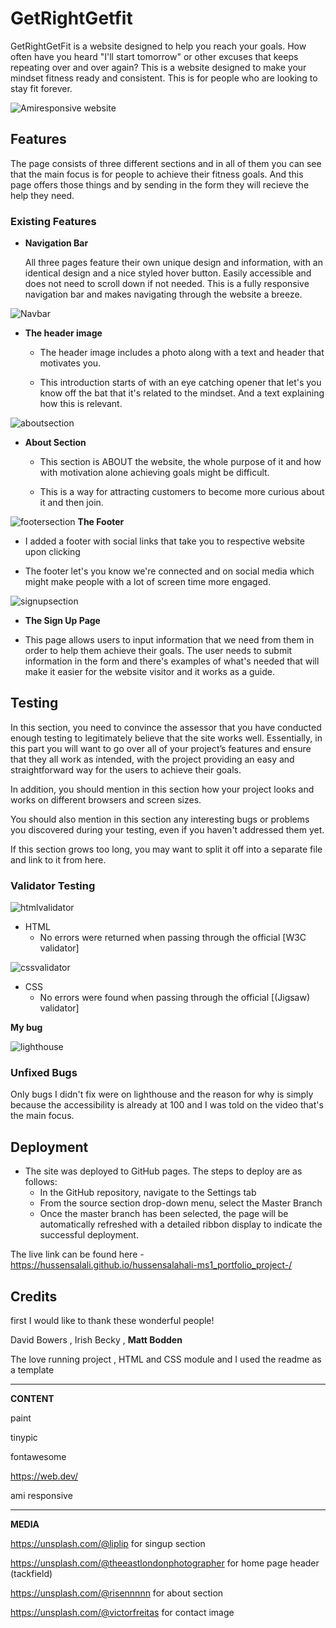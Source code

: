 # GetRightGetfit

GetRightGetFit is a website designed to help you reach your goals.
How often have you heard "I'll start tomorrow" or other excuses that keeps repeating over and over again?
This is a website designed to make your mindset fitness ready and consistent. This is for people who are looking to stay fit forever.

![Amiresponsive website](media/amiresponsive.png)

## Features 

The page consists of three different sections and in all of them you can see that the main focus is for people to achieve their fitness goals. And this page offers those things and by sending in the form they will recieve the help they need.

### Existing Features

- __Navigation Bar__

  All three pages feature their own unique design and information, with an identical design and a nice styled hover button. Easily accessible and does not need to scroll down if not needed. This is a fully responsive navigation bar and makes navigating through the website a breeze.


![Navbar ](media/headnavbar.png)

- __The header image__

  - The header image includes a photo along with a text and header that motivates you.

  - This introduction starts of with an eye catching opener that let's you know off the bat that it's related to the mindset. And a text explaining how this is relevant.


![aboutsection ](media/aboutsection.png)
- __About Section__

  - This section is ABOUT the website, the whole purpose of it and how with motivation alone achieving goals might be difficult. 

  - This is a way for attracting customers to become more curious about it and then join.


![footersection ](media/footersection.png)
__The Footer__ 

  - I added a footer with social links that take you to respective website upon clicking

  - The footer let's you know we're connected and on social media which might make people with a lot of screen time more engaged.


![signupsection ](media/signupsection.png)
  - __The Sign Up Page__

  - This page allows users to input information that we need from them in order to help them achieve their goals. The user needs to submit information in the form and there's examples of what's needed that will make it easier for the website visitor and it works as a guide.

  ## Testing 

In this section, you need to convince the assessor that you have conducted enough testing to legitimately believe that the site works well. Essentially, in this part you will want to go over all of your project’s features and ensure that they all work as intended, with the project providing an easy and straightforward way for the users to achieve their goals.

In addition, you should mention in this section how your project looks and works on different browsers and screen sizes.

You should also mention in this section any interesting bugs or problems you discovered during your testing, even if you haven't addressed them yet.

If this section grows too long, you may want to split it off into a separate file and link to it from here.


### Validator Testing 

![htmlvalidator ](media/htmlwsc3.png)


- HTML
  - No errors were returned when passing through the official [W3C validator]
    



![cssvalidator ](media/cssvalidator.png)
- CSS
  - No errors were found when passing through the official [(Jigsaw) validator]
 
 
 **My bug**
 
 ![lighthouse ](media/lightohousepic.png)
  ### Unfixed Bugs

  Only bugs I didn't fix were on lighthouse and the reason for why is simply because the accessibility is already at 100 and I was told on the video that's the main focus.

  ## Deployment

- The site was deployed to GitHub pages. The steps to deploy are as follows: 
  - In the GitHub repository, navigate to the Settings tab 
  - From the source section drop-down menu, select the Master Branch
  - Once the master branch has been selected, the page will be automatically refreshed with a detailed ribbon display to indicate the successful deployment. 

The live link can be found here - https://hussensalali.github.io/hussensalahali-ms1_portfolio_project-/

## Credits 

first I would like to thank these wonderful people!

David Bowers , Irish Becky , **Matt Bodden**

The love running project , HTML and CSS module and I used the readme as a template
_____________________________________________

                   
**CONTENT**


paint

tinypic

fontawesome

https://web.dev/



ami responsive


________________________________________________
**MEDIA**


https://unsplash.com/@liplip for singup section

https://unsplash.com/@theeastlondonphotographer for home page header (tackfield)


https://unsplash.com/@risennnnn for about section

https://unsplash.com/@victorfreitas for contact image
